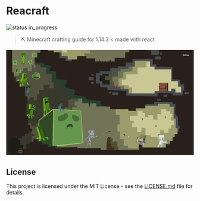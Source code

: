 # Reacraft

![status in_progress](https://img.shields.io/badge/status-in_progress-brightgreen.svg)

> ⛏️ Minecraft crafting guide for 1.14.3 < made with react

![miny](sample/minecraft1.png)

## License

This project is licensed under the MIT License - see the [LICENSE.md](LICENSE.md) file for details.
